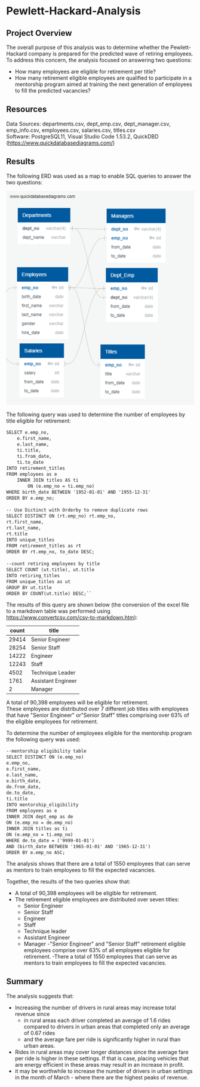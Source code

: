 # Pewlett-Hackard-Analysis

## Project Overview
The overall purpose of this analysis was to determine whether the Pewlett-Hackard company is prepared for the predicted wave of retiring employees.  To address this concern, the analysis focused on answering two questions:
- How many employees are eligible for retirement per title?
- How many retirement eligible employees are qualified to participate in a mentorship program aimed at training the next generation of employees to fill the predicted vacancies?

## Resources
Data Sources: departments.csv, dept_emp.csv, dept_manager.csv, emp_info.csv, employees.csv, salaries.csv, titles.csv  
Software: PostgreSQL11, Visual Studio Code 1.53.2, QuickDBD (https://www.quickdatabasediagrams.com/)

## Results

The following ERD was used as a map to enable SQL queries to answer the two questions:

![](Analysis/EmployeeDB.png) 

The following query was used to determine the number of employees by title eligible for retirement:

	SELECT e.emp_no,
		e.first_name,
		e.last_name,
		ti.title,
		ti.from_date,
		ti.to_date
	INTO retirement_titles
	FROM employees as e
		INNER JOIN titles AS ti
			ON (e.emp_no = ti.emp_no)
	WHERE birth_date BETWEEN '1952-01-01' AND '1955-12-31'
	ORDER BY e.emp_no;

	-- Use Dictinct with Orderby to remove duplicate rows
	SELECT DISTINCT ON (rt.emp_no) rt.emp_no,
	rt.first_name,
	rt.last_name,
	rt.title
	INTO unique_titles
	FROM retirement_titles as rt
	ORDER BY rt.emp_no, to_date DESC;

	--count retiring employees by title
	SELECT COUNT (ut.title), ut.title
	INTO retiring_titles
	FROM unique_titles as ut
	GROUP BY ut.title
	ORDER BY COUNT(ut.title) DESC;``

The results of this query are shown below (the conversion of the excel file to a markdown table was performed using https://www.convertcsv.com/csv-to-markdown.htm):

|count|title             |
|-----|------------------|
|29414|Senior Engineer   |
|28254|Senior Staff      |
|14222|Engineer          |
|12243|Staff             |
|4502 |Technique Leader  |
|1761 |Assistant Engineer|
|2    |Manager           |

A total of 90,398 employees will be eligible for retirement.  
These employees are distributed over 7 different job titles with employees that have "Senior Engineer" or"Senior Staff" titles comprising over 63% of the eligible employees for retirement.

To determine the number of employees eligible for the mentorship program the following query was used:

	--mentorship eligibility table
	SELECT DISTINCT ON (e.emp_no) 
	e.emp_no,
	e.first_name,
	e.last_name,
	e.birth_date,
	de.from_date,
	de.to_date,
	ti.title
	INTO mentorship_eligibility
	FROM employees as e
	INNER JOIN dept_emp as de
	ON (e.emp_no = de.emp_no)
	INNER JOIN titles as ti
	ON (e.emp_no = ti.emp_no)
	WHERE de.to_date = ('9999-01-01')
	AND (birth_date BETWEEN '1965-01-01' AND '1965-12-31')
	ORDER BY e.emp_no ASC;

The analysis shows that there are a total of 1550 employees that can serve as mentors to train employees to fill the expected vacancies.

Together, the results of the two queries show that:
- A total of 90,398 employees will be eligible for retirement.
- The retirement eligible employees are distributed over seven titles:
	- Senior Engineer
	- Senior Staff
	- Engineer
	- Staff
	- Technique leader
	- Assistant Engineer
	- Manager
-"Senior Engineer" and "Senior Staff" retirement eligible employees comprise over 63% of all employees eligible for retirement.
-There a total of 1550 employees that can serve as mentors to train employees to fill the expected vacancies.

## Summary

The analysis suggests that:
- Increasing the number of drivers in rural areas may increase total revenue since 
    - in rural areas each driver completed an average of 1.6 rides compared to drivers in urban areas that completed only an average of 0.67 rides 
    - and the average fare per ride is significantly higher in rural than urban areas. 
- Rides in rural areas may cover longer distances since the average fare per ride is higher in these settings.  If that is case, placing vehicles that are energy efficient in these areas may result in an increase in profit.
- it may be worthwhile to increase the number of drivers in urban settings in the month of March - where there are the highest peaks of revenue.
